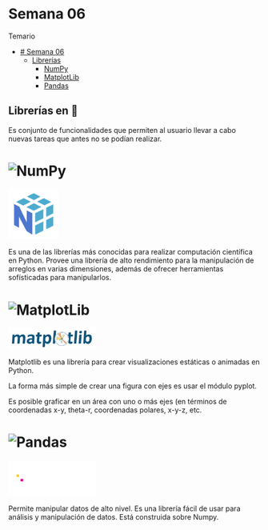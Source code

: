 # Semana 06

Temario
- [# Semana 06](#semana-06)
    - [Librerías](#semana-06)
        - [NumPy](#numpyhttpsnumpyorg)
        - [MatplotLib](#matplotlibhttpsmatplotliborg)
        - [Pandas](#pandashttpspandaspydataorg)
## Librerías en :snake:

Es conjunto de funcionalidades que permiten al usuario  llevar a cabo nuevas tareas que antes no se podían realizar.

# ![NumPy](https://numpy.org/)
<img src="numpy.svg" width =20%,></img>

Es una de las librerías más conocidas para realizar computación científica en Python. Provee una librería de alto rendimiento para la manipulación de arreglos en varias dimensiones, además de ofrecer herramientas sofísticadas para manipularlos.


# ![MatplotLib](https://matplotlib.org/)

<img src="matplotlib.svg" width =35%,></img>

Matplotlib es una librería para crear visualizaciones estáticas o
animadas en Python.

La forma más simple de crear una figura con ejes es usar el módulo pyplot.

Es posible graficar en un área con uno o más ejes (en términos de
coordenadas x-y, theta-r, coordenadas polares, x-y-z, etc.

# ![Pandas](https://pandas.pydata.org/)
<img src="pandas_white.svg" width =35%,></img>

Permite manipular datos de alto nivel. Es una librería fácil de usar para
análisis y manipulación de datos. Está construida sobre Numpy.